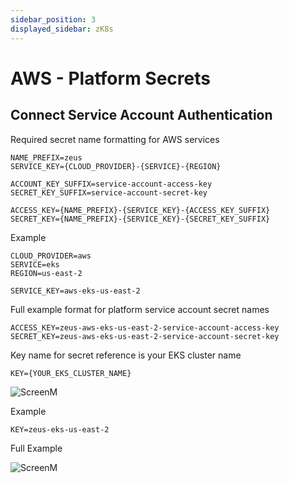 ```yaml
---
sidebar_position: 3
displayed_sidebar: zK8s
---
```


# AWS - Platform Secrets

## Connect Service Account Authentication

Required secret name formatting for AWS services

    NAME_PREFIX=zeus
    SERVICE_KEY={CLOUD_PROVIDER}-{SERVICE}-{REGION}
    
    ACCOUNT_KEY_SUFFIX=service-account-access-key
    SECRET_KEY_SUFFIX=service-account-secret-key
    
    ACCESS_KEY={NAME_PREFIX}-{SERVICE_KEY}-{ACCESS_KEY_SUFFIX}
    SECRET_KEY={NAME_PREFIX}-{SERVICE_KEY}-{SECRET_KEY_SUFFIX}

Example

    CLOUD_PROVIDER=aws
    SERVICE=eks
    REGION=us-east-2

    SERVICE_KEY=aws-eks-us-east-2

Full example format for platform service account secret names

    ACCESS_KEY=zeus-aws-eks-us-east-2-service-account-access-key
    SECRET_KEY=zeus-aws-eks-us-east-2-service-account-secret-key

Key name for secret reference is your EKS cluster name

    KEY={YOUR_EKS_CLUSTER_NAME}

![ScreenM](https://github.com/zeus-fyi/zeus/assets/17446735/58a69aed-1188-45e6-9a1e-717c848ef90c)

Example

    KEY=zeus-eks-us-east-2

Full Example

![ScreenM](https://github.com/zeus-fyi/zeus/assets/17446735/e2b36677-bd2c-43b6-8dd9-571ba6b3cb8f)
